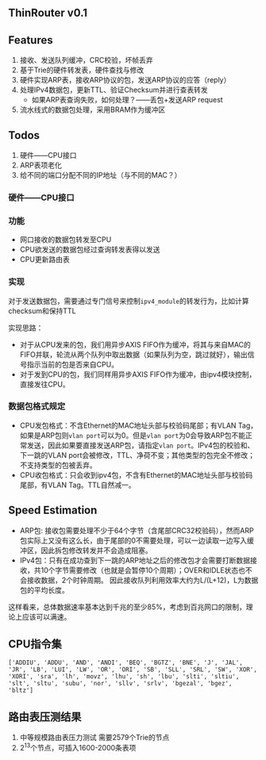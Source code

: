 ThinRouter v0.1
---------------

## Features

1. 接收、发送队列缓冲，CRC校验，坏帧丢弃
2. 基于Trie的硬件转发表，硬件查找与修改
3. 硬件实现ARP表，接收ARP协议的包，发送ARP协议的应答（reply）
4. 处理IPv4数据包，更新TTL、验证Checksum并进行查表转发
    - 如果ARP表查询失败，如何处理？——丢包+发送ARP request
5. 流水线式的数据包处理，采用BRAM作为缓冲区

## Todos

1. 硬件——CPU接口
2. ARP表项老化
3. 给不同的端口分配不同的IP地址（与不同的MAC？）

### 硬件——CPU接口

### 功能

- 网口接收的数据包转发至CPU
- CPU欲发送的数据包经过查询转发表得以发送
- CPU更新路由表

### 实现

对于发送数据包，需要通过专门信号来控制`ipv4_module`的转发行为，比如计算checksum和保持TTL

实现思路：

- 对于从CPU发来的包，我们用异步AXIS FIFO作为缓冲，将其与来自MAC的FIFO并联，轮流从两个队列中取出数据（如果队列为空，跳过就好），输出信号指示当前的包是否来自CPU。
- 对于发到CPU的包，我们同样用异步AXIS FIFO作为缓冲，由ipv4模块控制，直接发往CPU。

### 数据包格式规定

- CPU发包格式：不含Ethernet的MAC地址头部与校验码尾部；有VLAN Tag，如果是ARP包则`vlan port`可以为0。但是`vlan port`为0会导致ARP包不能正常发送，因此如果要直接发送ARP包，请指定`vlan port`。IPv4包的校验和、下一跳的VLAN port会被修改，TTL、净荷不变；其他类型的包完全不修改；不支持类型的包被丢弃。
- CPU收包格式：只会收到ipv4包，不含有Ethernet的MAC地址头部与校验码尾部，有VLAN Tag。TTL自然减一。

## Speed Estimation

- ARP包: 接收包需要处理不少于64个字节（含尾部CRC32校验码），然而ARP包实际上又没有这么长，由于尾部的0不需要处理，可以一边读取一边写入缓冲区，因此拆包修改转发并不会造成阻塞。
- IPv4包：只有在成功查到下一跳的ARP地址之后的修改包才会需要打断数据接收，共10个字节需要修改（也就是会暂停10个周期）；OVER和IDLE状态也不会接收数据，2个时钟周期。
  因此接收队列利用效率大约为L/(L+12)，L为数据包的平均长度。

这样看来，总体数据速率基本达到千兆的至少85%，考虑到百兆网口的限制，理论上应该可以满速。

## CPU指令集
```
['ADDIU', 'ADDU', 'AND', 'ANDI', 'BEQ', 'BGTZ', 'BNE', 'J', 'JAL', 'JR', 'LB', 'LUI', 'LW', 'OR', 'ORI', 'SB', 'SLL', 'SRL', 'SW', 'XOR', 'XORI', 'sra', 'lh', 'movz', 'lhu', 'sh', 'lbu', 'slti', 'sltiu', 'slt', 'sltu', 'subu', 'nor', 'sllv', 'srlv', 'bgezal', 'bgez', 'bltz']
```

## 路由表压测结果
1. 中等规模路由表压力测试 需要2579个Trie的节点
2. $2^13$个节点，可插入1600-2000条表项
